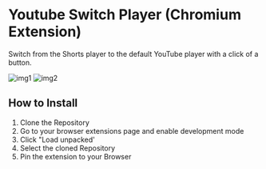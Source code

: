 # Youtube Switch Player (Chromium Extension)
Switch from the Shorts player to the default YouTube player with a click of a button.


![img1](https://github.com/luciano44/youtube-switch-player/assets/42896706/e494a47b-3a8f-4004-940d-db2dbd28ef30)
![img2](https://github.com/luciano44/youtube-switch-player/assets/42896706/52b29f29-95e5-4ac9-945b-4f7be4900bd1)


## How to Install

1.  Clone the Repository
2.  Go to your browser extensions page and enable development mode
3.  Click "Load unpacked'
4.  Select the cloned Repository
5.  Pin the extension to your Browser
